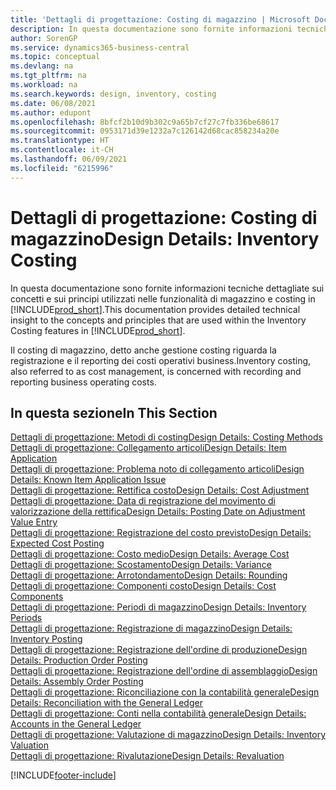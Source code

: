 ```yaml
---
title: 'Dettagli di progettazione: Costing di magazzino | Microsoft Docs'
description: In questa documentazione sono fornite informazioni tecniche dettagliate sui concetti e sui principi utilizzati nelle funzionalità di magazzino e costing in Business Central.
author: SorenGP
ms.service: dynamics365-business-central
ms.topic: conceptual
ms.devlang: na
ms.tgt_pltfrm: na
ms.workload: na
ms.search.keywords: design, inventory, costing
ms.date: 06/08/2021
ms.author: edupont
ms.openlocfilehash: 8bfcf2b10d9b302c9a65b7cf27c7fb336be68617
ms.sourcegitcommit: 0953171d39e1232a7c126142d68cac858234a20e
ms.translationtype: HT
ms.contentlocale: it-CH
ms.lasthandoff: 06/09/2021
ms.locfileid: "6215996"
---
```

# <a name="design-details-inventory-costing"></a><span data-ttu-id="4637f-103">Dettagli di progettazione: Costing di magazzino</span><span class="sxs-lookup"><span data-stu-id="4637f-103">Design Details: Inventory Costing</span></span>
<span data-ttu-id="4637f-104">In questa documentazione sono fornite informazioni tecniche dettagliate sui concetti e sui principi utilizzati nelle funzionalità di magazzino e costing in [!INCLUDE[prod_short](includes/prod_short.md)].</span><span class="sxs-lookup"><span data-stu-id="4637f-104">This documentation provides detailed technical insight to the concepts and principles that are used within the Inventory Costing features in [!INCLUDE[prod_short](includes/prod_short.md)].</span></span>  

<span data-ttu-id="4637f-105">Il costing di magazzino, detto anche gestione costing riguarda la registrazione e il reporting dei costi operativi business.</span><span class="sxs-lookup"><span data-stu-id="4637f-105">Inventory costing, also referred to as cost management, is concerned with recording and reporting business operating costs.</span></span>  

## <a name="in-this-section"></a><span data-ttu-id="4637f-106">In questa sezione</span><span class="sxs-lookup"><span data-stu-id="4637f-106">In This Section</span></span>  
[<span data-ttu-id="4637f-107">Dettagli di progettazione: Metodi di costing</span><span class="sxs-lookup"><span data-stu-id="4637f-107">Design Details: Costing Methods</span></span>](design-details-costing-methods.md)  
[<span data-ttu-id="4637f-108">Dettagli di progettazione: Collegamento articoli</span><span class="sxs-lookup"><span data-stu-id="4637f-108">Design Details: Item Application</span></span>](design-details-item-application.md)  
[<span data-ttu-id="4637f-109">Dettagli di progettazione: Problema noto di collegamento articoli</span><span class="sxs-lookup"><span data-stu-id="4637f-109">Design Details: Known Item Application Issue</span></span>](design-details-inventory-zero-level-open-item-ledger-entries.md)  
[<span data-ttu-id="4637f-110">Dettagli di progettazione: Rettifica costo</span><span class="sxs-lookup"><span data-stu-id="4637f-110">Design Details: Cost Adjustment</span></span>](design-details-cost-adjustment.md)  
[<span data-ttu-id="4637f-111">Dettagli di progettazione: Data di registrazione del movimento di valorizzazione della rettifica</span><span class="sxs-lookup"><span data-stu-id="4637f-111">Design Details: Posting Date on Adjustment Value Entry</span></span>](design-details-inventory-adjustment-value-entry-posting-date.md)  
[<span data-ttu-id="4637f-112">Dettagli di progettazione: Registrazione del costo previsto</span><span class="sxs-lookup"><span data-stu-id="4637f-112">Design Details: Expected Cost Posting</span></span>](design-details-expected-cost-posting.md)  
[<span data-ttu-id="4637f-113">Dettagli di progettazione: Costo medio</span><span class="sxs-lookup"><span data-stu-id="4637f-113">Design Details: Average Cost</span></span>](design-details-average-cost.md)  
[<span data-ttu-id="4637f-114">Dettagli di progettazione: Scostamento</span><span class="sxs-lookup"><span data-stu-id="4637f-114">Design Details: Variance</span></span>](design-details-variance.md)  
[<span data-ttu-id="4637f-115">Dettagli di progettazione: Arrotondamento</span><span class="sxs-lookup"><span data-stu-id="4637f-115">Design Details: Rounding</span></span>](design-details-rounding.md)  
[<span data-ttu-id="4637f-116">Dettagli di progettazione: Componenti costo</span><span class="sxs-lookup"><span data-stu-id="4637f-116">Design Details: Cost Components</span></span>](design-details-cost-components.md)  
[<span data-ttu-id="4637f-117">Dettagli di progettazione: Periodi di magazzino</span><span class="sxs-lookup"><span data-stu-id="4637f-117">Design Details: Inventory Periods</span></span>](design-details-inventory-periods.md)  
[<span data-ttu-id="4637f-118">Dettagli di progettazione: Registrazione di magazzino</span><span class="sxs-lookup"><span data-stu-id="4637f-118">Design Details: Inventory Posting</span></span>](design-details-inventory-posting.md)  
[<span data-ttu-id="4637f-119">Dettagli di progettazione: Registrazione dell'ordine di produzione</span><span class="sxs-lookup"><span data-stu-id="4637f-119">Design Details: Production Order Posting</span></span>](design-details-production-order-posting.md)  
[<span data-ttu-id="4637f-120">Dettagli di progettazione: Registrazione dell'ordine di assemblaggio</span><span class="sxs-lookup"><span data-stu-id="4637f-120">Design Details: Assembly Order Posting</span></span>](design-details-assembly-order-posting.md)  
[<span data-ttu-id="4637f-121">Dettagli di progettazione: Riconciliazione con la contabilità generale</span><span class="sxs-lookup"><span data-stu-id="4637f-121">Design Details: Reconciliation with the General Ledger</span></span>](design-details-reconciliation-with-the-general-ledger.md)  
[<span data-ttu-id="4637f-122">Dettagli di progettazione: Conti nella contabilità generale</span><span class="sxs-lookup"><span data-stu-id="4637f-122">Design Details: Accounts in the General Ledger</span></span>](design-details-accounts-in-the-general-ledger.md)  
[<span data-ttu-id="4637f-123">Dettagli di progettazione: Valutazione di magazzino</span><span class="sxs-lookup"><span data-stu-id="4637f-123">Design Details: Inventory Valuation</span></span>](design-details-inventory-valuation.md)  
[<span data-ttu-id="4637f-124">Dettagli di progettazione: Rivalutazione</span><span class="sxs-lookup"><span data-stu-id="4637f-124">Design Details: Revaluation</span></span>](design-details-revaluation.md)


[!INCLUDE[footer-include](includes/footer-banner.md)]